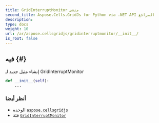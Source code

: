 ```yaml
---
title: GridInterruptMonitor منشئ
second_title: Aspose.Cells.GridJs for Python via .NET API المراجع
description:
type: docs
weight: 10
url: /ar/aspose.cellsgridjs/gridinterruptmonitor/__init__/
is_root: false
---
```

##  __فيه__ {#}

إنشاء مثيل جديد لـ GridInterruptMonitor



```python
def __init__(self):
    ...
```





###  أنظر أيضا
* الوحدة [`aspose.cellsgridjs`](../../)
* فئة [`GridInterruptMonitor`](/cells/python-net/ar/aspose.cellsgridjs/gridinterruptmonitor)
